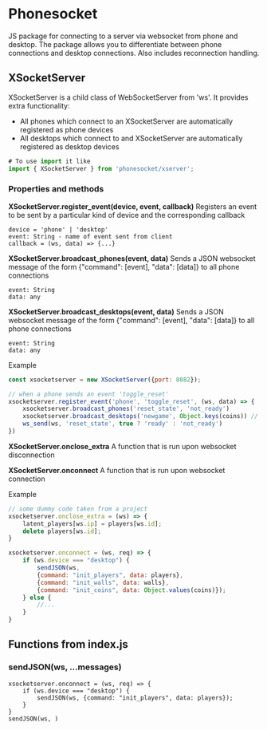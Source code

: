 # Phonesocket
JS package for connecting to a server via websocket from phone and desktop.
The package allows you to differentiate between phone connections and desktop connections.
Also includes reconnection handling.

## XSocketServer
XSocketServer is a child class of WebSocketServer from 'ws'.
It provides extra functionality:

- All phones which connect to an XSocketServer are automatically registered as phone devices
- All desktops which connect to and XSocketServer are automatically registered as desktop devices

``` js
# To use import it like
import { XSocketServer } from 'phonesocket/xserver';
```

### Properties and methods
**XSocketServer.register_event(device, event, callback)**
Registers an event to be sent by a particular kind of device and the corresponding callback
```
device = 'phone' | 'desktop'
event: String - name of event sent from client
callback = (ws, data) => {...}
```
**XSocketServer.broadcast_phones(event, data)**
Sends a JSON websocket message of the form {"command": [event], "data": [data]} to all phone connections
```
event: String
data: any
```
**XSocketServer.broadcast_desktops(event, data)**
Sends a JSON websocket message of the form {"command": [event], "data": [data]} to all phone connections
```
event: String
data: any
```
Example
``` js
const xsocketserver = new XSocketServer({port: 8082});

// when a phone sends an event 'toggle_reset'
xsocketserver.register_event('phone', 'toggle_reset', (ws, data) => {
    xsocketserver.broadcast_phones('reset_state', 'not_ready')
    xsocketserver.broadcast_desktops('newgame', Object.keys(coins)) // coins is an object
    ws_send(ws, 'reset_state', true ? 'ready' : 'not_ready')
})
```

**XSocketServer.onclose_extra**
A function that is run upon websocket disconnection

**XSocketServer.onconnect**
A function that is run upon websocket connection

Example
```js
// some dummy code taken from a project
xsocketserver.onclose_extra = (ws) => {
    latent_players[ws.ip] = players[ws.id];
    delete players[ws.id];
}

xsocketserver.onconnect = (ws, req) => {
    if (ws.device === "desktop") {
        sendJSON(ws, 
        {command: "init_players", data: players}, 
        {command: "init_walls", data: walls}, 
        {command: "init_coins", data: Object.values(coins)});
    } else {
        //...
    }
}
```



## Functions from index.js

### sendJSON(ws, ...messages)
```
xsocketserver.onconnect = (ws, req) => {
    if (ws.device === "desktop") {
        sendJSON(ws, {command: "init_players", data: players});
    }
}
sendJSON(ws, )
```